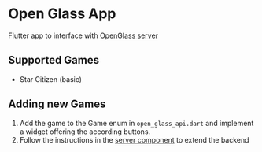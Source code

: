 # Open Glass App

Flutter app to interface with [OpenGlass server](https://github.com/open-glass/open-glass-server)

## Supported Games
* Star Citizen (basic)

## Adding new Games
1. Add the game to the Game enum in `open_glass_api.dart` and implement a widget offering the according buttons.
2. Follow the instructions in the [server component](https://github.com/open-glass/open-glass-server) to extend the backend